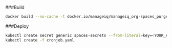 ###Build
```bash
docker build --no-cache -t docker.io/manageiq/manageiq_org-spaces_purger:latest .
```

###Deploy
```bash
kubectl create secret generic spaces-secrets --from-literal=key=<YOUR_ACCESS_KEY> --from-literal=secret=<YOUR_SECRET>
kubectl create -f cronjob.yaml
```
